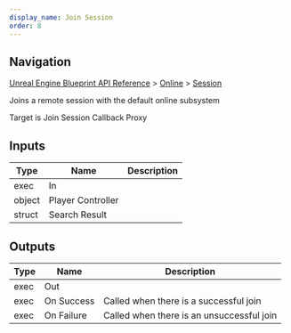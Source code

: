 ```yaml
---
display_name: Join Session
order: 8
---
```

## Navigation

[Unreal Engine Blueprint API Reference](https://dev.epicgames.com/documentation/en-us/unreal-engine/BlueprintAPI) > [Online](https://dev.epicgames.com/documentation/en-us/unreal-engine/BlueprintAPI/Online) > [Session](https://dev.epicgames.com/documentation/en-us/unreal-engine/BlueprintAPI/Online/Session)

Joins a remote session with the default online subsystem

Target is Join Session Callback Proxy

## Inputs

| Type | Name | Description |
| --- | --- | --- |
| exec | In |  |
| object | Player Controller |  |
| struct | Search Result |  |

## Outputs

| Type | Name | Description |
| --- | --- | --- |
| exec | Out |  |
| exec | On Success | Called when there is a successful join |
| exec | On Failure | Called when there is an unsuccessful join |
